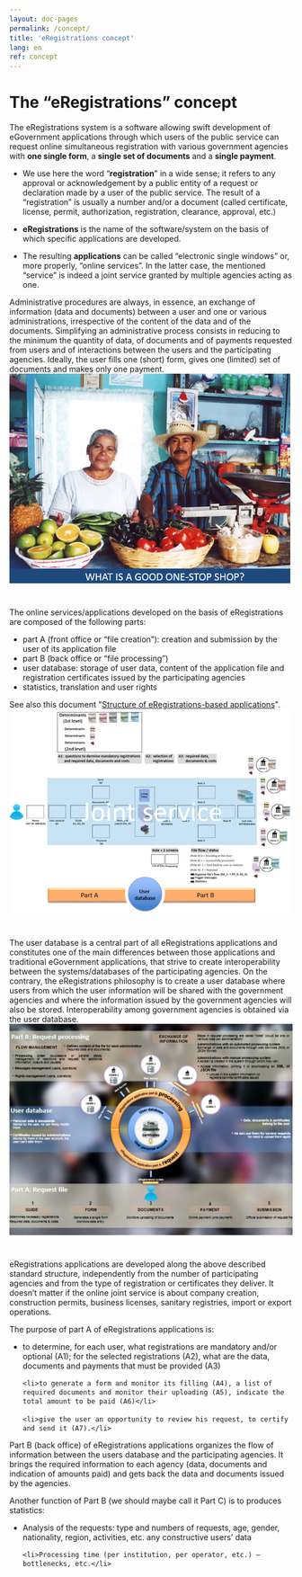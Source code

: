 ```yaml
---
layout: doc-pages
permalink: /concept/
title: 'eRegistrations concept'
lang: en
ref: concept
---
```


# The “eRegistrations” concept

The eRegistrations system is a software allowing swift development of eGovernment applications through which users of the public service can request online simultaneous registration with various government agencies with **one single form**, a **single set of documents** and a **single payment**. 

- We use here the word “**registration**” in a wide sense; it refers to any approval or acknowledgement by a public entity of a request or declaration made by a user of the public service. The result of a “registration” is usually a number and/or a document (called certificate, license, permit, authorization, registration, clearance, approval, etc.)

- **eRegistrations** is the name of the software/system on the basis of which specific applications are developed.

- The resulting **applications** can be called “electronic single windows” or, more properly, “online services”. In the latter case, the mentioned “service” is indeed a joint service granted by multiple agencies acting as one. 

<div class="row" style="margin-bottom:40px;">
	<div class="col-md-6">Administrative procedures are always, in essence, an exchange of information (data and documents) between a user and one or various administrations, irrespective of the content of the data and of the documents. Simplifying an administrative process consists in reducing to the minimum the quantity of data, of documents and of payments requested from users and of interactions between the users and the participating agencies. Ideally, the user fills one (short) form, gives one (limited) set of documents and makes only one payment.</div>	
	<div class="col-md-4">
		<a class="btn btn-default" href="https://view.officeapps.live.com/op/embed.aspx?src=http%3A%2F%2Fbusinessfacilitation%2Eorg%3A80%2Fppt%2Fgood_OSS%2Eppt&wdAr=1.3333333333333333" target="_blank"><img class="img-responsive img-thumbnail" src="/img/concept-1.png"></a>
	</div>
</div>

<div class="row" style="margin-bottom:40px;">
	<div class="col-md-6">
		The online services/applications developed on the basis of eRegistrations are composed of the following parts: 
		<ul>
			<li>part A (front office or “file creation”): creation and submission by the user of its application file</li>
			<li>part B (back office or “file processing”)</li>
			<li>user database: storage of user data, content of the application file and registration certificates issued by the participating agencies </li>
			<li>statistics, translation and user rights</li>
		</ul>
		See also this document "<a href="https://unctad.atlassian.net/wiki/display/BPA/Structure+of+eRegistrations-based+applications" target="_blank">Structure of eRegistrations-based applications</a>".
	</div>
	<div class="col-md-4">
		<a class="btn btn-default" href="https://view.officeapps.live.com/op/view.aspx?src=http%3A%2F%2Fbusinessfacilitation.org%2Fppt%2FeRegistrations-Standard%2520structure.pptx" target="_blank"><img class="img-responsive img-thumbnail" src="/img/concept-2.png"></a>
	</div>
</div>

<div class="row" style="margin-bottom:40px;">
	<div class="col-md-6">
		The user database is a central part of all eRegistrations applications and constitutes one of the main differences between those applications and traditional eGovernment applications, that strive to create interoperability between the systems/databases of the participating agencies. On the contrary, the eRegistrations philosophy is to create a user database where users from which the user information will be shared with the government agencies and where the information issued by the government agencies will also be stored. Interoperability among government agencies is obtained via the user database.  
	</div>
	<div class="col-md-4">
		<a class="btn btn-default" href="https://view.officeapps.live.com/op/embed.aspx?src=http%3A%2F%2Fbusinessfacilitation%2Eorg%3A80%2Fvienna%2Fimages%2Fbasic-principles%2Epps&wdAr=1.3333333333333333" target="_blank"><img class="img-responsive img-thumbnail" src="/img/concept-3.png"></a>
	</div>
</div>

eRegistrations applications are developed along the above described standard structure, independently from the number of participating agencies and from the type of registration or certificates they deliver. It doesn’t matter if the online joint service is about company creation, construction permits, business licenses, sanitary registries, import or export operations. 

The purpose of part A of eRegistrations applications is:
<ul>
	<li>to determine, for each user, what registrations are mandatory and/or optional (A1); for the selected registrations (A2), what are the data, documents and payments that must be provided (A3)</li>

	<li>to generate a form and monitor its filling (A4), a list of required documents and monitor their uploading (A5), indicate the total amount to be paid (A6)</li>

	<li>give the user an opportunity to review his request, to certify and send it (A7).</li>
</ul>


Part B (back office) of eRegistrations applications organizes the flow of information between the users database and the participating agencies. It brings the required information to each agency (data, documents and indication of amounts paid) and gets back the data and documents issued by the agencies.  

Another function of Part B (we should maybe call it Part C) is to produces statistics: 
<ul>
	<li>Analysis of the requests: type and numbers of requests, age, gender, nationality, region, activities, etc. any constructive users’ data</li>

	<li>Processing time (per institution, per operator, etc.) – bottlenecks, etc.</li>
</ul>

